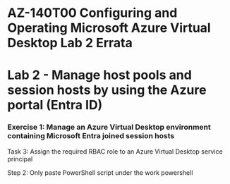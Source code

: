 # AZ-140T00 Configuring and Operating Microsoft Azure Virtual Desktop Lab 2 Errata

# Lab 2 - Manage host pools and session hosts by using the Azure portal (Entra ID)

### Exercise 1: Manage an Azure Virtual Desktop environment containing Microsoft Entra joined session hosts

Task 3: Assign the required RBAC role to an Azure Virtual Desktop service principal <br>

Step 2: Only paste PowerShell script under the work powershell <br>